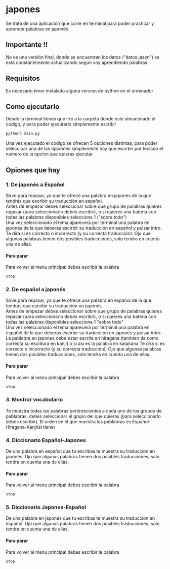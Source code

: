 # japones
Se trata de una aplicación que corre en terminal para poder practicar y aprender palabras en japonés

## Importante ‼️
No es una versión final, donde se encuentran los datos ("datos.jason") se está constantemente actualizando según voy aprendiendo palabras. 

## Requisitos
Es necesario tener instalado alguna version de python en el ordenador

## Como ejecutarlo 
Desde la terminal tienes que irte a la carpeta donde este almacenado el codigo, y para poder ejecutarlo simplemente escribir
```bash
python3 main.py 
```
Una vez ejecutado el codigo se ofrecen 5 opciones distintas, para poder seleccioar una de las opciones simplemente hay que escirbir por teclado el numero de la opción que quieras ejecutar

## Opiones que hay

### 1. De japonés a Español
Sirve para repasar, ya que te ofrece una palabra en japonés de la que tendrás que escribir su traducción en español.  
Antes de empezar debes seleccionar sobre que grupo de palabras quieres repasar (para seleccionarlo debes escribir), o si quieres una bateria con todas las palabras disponibles selecciona 1 ("sobre todo")  
Una vez seleccionado el tema aparecerá por terminal una palabra en japonés de la que deberás escirbir su traducción en español y pulsar intro. Te dirá si es correcto o incorrecto (y su correcta traducción). Ojo que algunas palabras tienen dos posibles traducciones, solo tendra en cuenta una de ellas. 
#### Para parar
Para volver al menu principal debes escribir la palabra
```bash
stop
```

### 2. De español a japonés
Sirve para repasar, ya que te ofrece una palabra en español de la que tendrás que escribir su traducción en japonés.  
Antes de empezar debes seleccionar sobre que grupo de palabras quieres repasar (para seleccionarlo debes escribir), o si quieres una bateria con todas las palabras disponibles selecciona 1 "sobre todo"  
Una vez seleccionado el tema aparecerá por terminal una palabra en español de la que deberás escirbir su traducción en japones y pulsar intro. 
La pablabra en japones debe estar escrita en hiragana (tambien da como correcta su escritura en kanji) o si así es la palabra en katakana
Te dirá si es correcto o incorrecto (y su correcta traducción). Ojo que algunas palabras tienen dos posibles traducciones, solo tendra en cuenta una de ellas. 
#### Para parar
Para volver al menu principal debes escribir la palabra
```bash
stop
```

### 3. Mostrar vocabulario
Te muestra todas las palabras pertenecientes a cada uno de los grupos de pablabras, debes seleccionar el grupo del que quieras (para seleccionarlo debes escribir).
El orden en el que muestra las pablabras es Español-Hiragana-Kanji(si tiene)

### 4. Diccionario Español-Japones
De una palabra en español que tu escribas te muestra su traduccion en japonés.  Ojo que algunas palabras tienen dos posibles traducciones, solo tendra en cuenta una de ellas. 
#### Para parar
Para volver al menu principal debes escribir la palabra
```bash
stop
```

### 5. Diccionario Japones-Español
De una palabra en japonés que tu escribas te muestra su traduccion en español.  Ojo que algunas palabras tienen dos posibles traducciones, solo tendra en cuenta una de ellas. 
#### Para parar
Para volver al menu principal debes escribir la palabra
```bash
stop
```